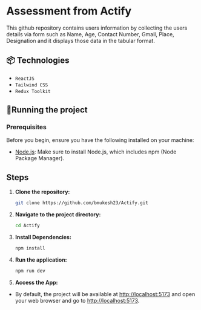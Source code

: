 # Assessment from Actify
This github repository contains users information by collecting the users details via form such as Name, Age, Contact Number, Gmail, Place, Designation and it displays those data in the tabular format.

## 📦 Technologies
- `ReactJS`
- `Tailwind CSS`
- `Redux Toolkit`

## 🚦Running the project

### Prerequisites

Before you begin, ensure you have the following installed on your machine:

- [Node.js](https://nodejs.org/): Make sure to install Node.js, which includes npm (Node Package Manager).

## Steps

1. **Clone the repository:**
    ```bash
    git clone https://github.com/bmukesh23/Actify.git
    ```

2. **Navigate to the project directory:**
    ```bash
    cd Actify
    ```

3. **Install Dependencies:**
    ```bash
    npm install
    ```

4. **Run the application:**
    ```bash
    npm run dev
    ```

5. **Access the App:**
- By default, the project will be available at [http://localhost:5173](http://localhost:5173) and open your web browser and go to [http://localhost:5173](http://localhost:5173). 